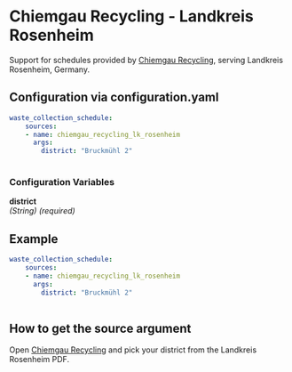 # Chiemgau Recycling - Landkreis Rosenheim

Support for schedules provided by [Chiemgau Recycling](https://chiemgau-recycling.de/), serving Landkreis Rosenheim, Germany.

## Configuration via configuration.yaml

```yaml
waste_collection_schedule:
    sources:
    - name: chiemgau_recycling_lk_rosenheim
      args:
        district: "Bruckmühl 2"
        
```

### Configuration Variables

**district**  
*(String) (required)*

## Example

```yaml
waste_collection_schedule:
    sources:
    - name: chiemgau_recycling_lk_rosenheim
      args:
        district: "Bruckmühl 2"
        
```

## How to get the source argument

Open [Chiemgau Recycling](https://chiemgau-recycling.de/#abfuhrplaene) and pick your district from the Landkreis Rosenheim PDF.
